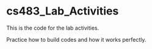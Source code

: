 # cs483_Lab_Activities

This is the code for the lab activities.

Practice how to build codes and how it works perfectly.
